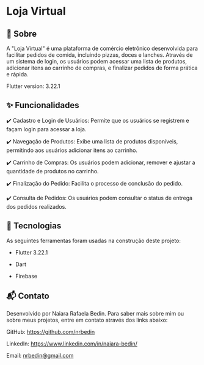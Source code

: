 # Loja Virtual

## :dart: Sobre
A "Loja Virtual" é uma plataforma de comércio eletrônico desenvolvida para facilitar pedidos de comida, incluindo pizzas, doces e lanches. Através de um sistema de login, os usuários podem acessar uma lista de produtos, adicionar itens ao carrinho de compras, e finalizar pedidos de forma prática e rápida.

Flutter version: 3.22.1

## :sparkles: Funcionalidades
:heavy_check_mark: Cadastro e Login de Usuários: Permite que os usuários se registrem e façam login para acessar a loja.

:heavy_check_mark: Navegação de Produtos: Exibe uma lista de produtos disponíveis, permitindo aos usuários adicionar itens ao carrinho.

:heavy_check_mark: Carrinho de Compras: Os usuários podem adicionar, remover e ajustar a quantidade de produtos no carrinho.

:heavy_check_mark: Finalização do Pedido: Facilita o processo de conclusão do pedido.

:heavy_check_mark: Consulta de Pedidos: Os usuários podem consultar o status de entrega dos pedidos realizados.

## :rocket: Tecnologias
As seguintes ferramentas foram usadas na construção deste projeto:

- Flutter 3.22.1

- Dart

- Firebase

## :mailbox_with_mail: Contato
Desenvolvido por Naiara Rafaela Bedin. Para saber mais sobre mim ou sobre meus projetos, entre em contato através dos links abaixo:

GitHub: https://github.com/nrbedin

LinkedIn: https://www.linkedin.com/in/naiara-bedin/

Email: nrbedin@gmail.com